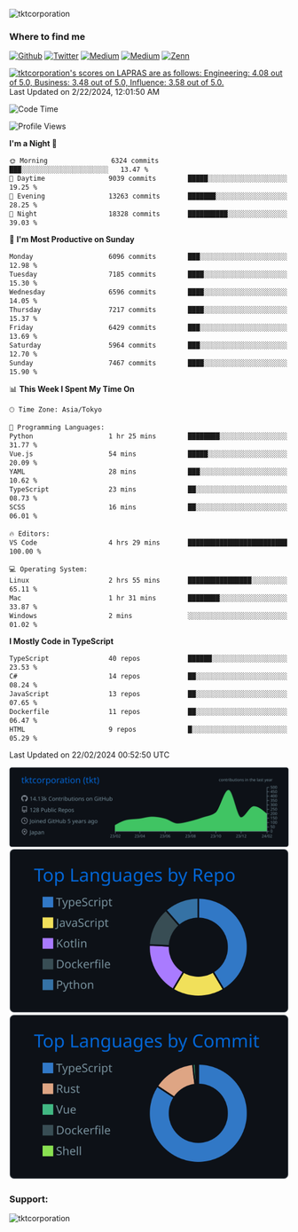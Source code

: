 <p align="left"> <img src="https://komarev.com/ghpvc/?username=tktcorporation&label=Profile%20views&color=0e75b6&style=flat" alt="tktcorporation" /> </p>

<h3>Where to find me</h3>
<p>
<a href="https://github.com/tktcorporation" target="_blank"><img alt="Github" src="https://img.shields.io/badge/GitHub-%2312100E.svg?&style=for-the-badge&logo=Github&logoColor=white" /></a>
<a href="https://twitter.com/tktcorporation" target="_blank"><img alt="Twitter" src="https://img.shields.io/badge/twitter-%231DA1F2.svg?&style=for-the-badge&logo=twitter&logoColor=white" /></a>
<a href="https://www.linkedin.com/in/tktcorporation" target="_blank"><img alt="Medium" src="https://img.shields.io/badge/linkdin-0a66c2.svg?&style=for-the-badge&logo=linkedin&logoColor=white" /></a>
<a href="https://qiita.com/tktcorporation" target="_blank"><img alt="Medium" src="https://img.shields.io/badge/qiita-55C500.svg?&style=for-the-badge&logo=qiita&logoColor=white" /></a>
<a href="https://zenn.dev/tktcorporation" target="_blank"><img alt="Zenn" src="https://img.shields.io/badge/Zenn-3EA8FF.svg?&style=for-the-badge&logo=Zenn&logoColor=white" /></a>
</p>

<!--START_SECTION:lapras-card-->
<p ><a href="https://lapras.com/public/tktcorporation" target="_blank" rel="noopener noreferrer"><img alt="tktcorporation's scores on LAPRAS are as follows: Engineering: 4.08 out of 5.0, Business: 3.48 out of 5.0, Influence: 3.58 out of 5.0." src="https://lapras-card-generator.vercel.app/api/svg?e=4.08&b=3.48&i=3.58&b1=%23232323&b2=%236d6d6d&i1=%23212121&i2=%23818181&l=en" width="300" ></a>  
Last Updated on 2/22/2024, 12:01:50 AM</p>
<!--END_SECTION:lapras-card-->
  
<!--START_SECTION:waka-->
![Code Time](http://img.shields.io/badge/Code%20Time-1%2C402%20hrs%2047%20mins-blue)

![Profile Views](http://img.shields.io/badge/Profile%20Views-3-blue)

**I'm a Night 🦉** 

```text
🌞 Morning                6324 commits        ███░░░░░░░░░░░░░░░░░░░░░░   13.47 % 
🌆 Daytime                9039 commits        █████░░░░░░░░░░░░░░░░░░░░   19.25 % 
🌃 Evening                13263 commits       ███████░░░░░░░░░░░░░░░░░░   28.25 % 
🌙 Night                  18328 commits       ██████████░░░░░░░░░░░░░░░   39.03 % 
```
📅 **I'm Most Productive on Sunday** 

```text
Monday                   6096 commits        ███░░░░░░░░░░░░░░░░░░░░░░   12.98 % 
Tuesday                  7185 commits        ████░░░░░░░░░░░░░░░░░░░░░   15.30 % 
Wednesday                6596 commits        ████░░░░░░░░░░░░░░░░░░░░░   14.05 % 
Thursday                 7217 commits        ████░░░░░░░░░░░░░░░░░░░░░   15.37 % 
Friday                   6429 commits        ███░░░░░░░░░░░░░░░░░░░░░░   13.69 % 
Saturday                 5964 commits        ███░░░░░░░░░░░░░░░░░░░░░░   12.70 % 
Sunday                   7467 commits        ████░░░░░░░░░░░░░░░░░░░░░   15.90 % 
```


📊 **This Week I Spent My Time On** 

```text
🕑︎ Time Zone: Asia/Tokyo

💬 Programming Languages: 
Python                   1 hr 25 mins        ████████░░░░░░░░░░░░░░░░░   31.77 % 
Vue.js                   54 mins             █████░░░░░░░░░░░░░░░░░░░░   20.09 % 
YAML                     28 mins             ███░░░░░░░░░░░░░░░░░░░░░░   10.62 % 
TypeScript               23 mins             ██░░░░░░░░░░░░░░░░░░░░░░░   08.73 % 
SCSS                     16 mins             ██░░░░░░░░░░░░░░░░░░░░░░░   06.01 % 

🔥 Editors: 
VS Code                  4 hrs 29 mins       █████████████████████████   100.00 % 

💻 Operating System: 
Linux                    2 hrs 55 mins       ████████████████░░░░░░░░░   65.11 % 
Mac                      1 hr 31 mins        ████████░░░░░░░░░░░░░░░░░   33.87 % 
Windows                  2 mins              ░░░░░░░░░░░░░░░░░░░░░░░░░   01.02 % 
```

**I Mostly Code in TypeScript** 

```text
TypeScript               40 repos            ██████░░░░░░░░░░░░░░░░░░░   23.53 % 
C#                       14 repos            ██░░░░░░░░░░░░░░░░░░░░░░░   08.24 % 
JavaScript               13 repos            ██░░░░░░░░░░░░░░░░░░░░░░░   07.65 % 
Dockerfile               11 repos            ██░░░░░░░░░░░░░░░░░░░░░░░   06.47 % 
HTML                     9 repos             █░░░░░░░░░░░░░░░░░░░░░░░░   05.29 % 
```




 Last Updated on 22/02/2024 00:52:50 UTC
<!--END_SECTION:waka-->

[![](https://raw.githubusercontent.com/tktcorporation/tktcorporation/master/profile-summary-card-output/github_dark/0-profile-details.svg)](https://github.com/vn7n24fzkq/github-profile-summary-cards)
[![](https://raw.githubusercontent.com/tktcorporation/tktcorporation/master/profile-summary-card-output/github_dark/1-repos-per-language.svg)](https://github.com/vn7n24fzkq/github-profile-summary-cards) [![](https://raw.githubusercontent.com/tktcorporation/tktcorporation/master/profile-summary-card-output/github_dark/2-most-commit-language.svg)](https://github.com/vn7n24fzkq/github-profile-summary-cards)

<h3 align="left">Support:</h3>
<p><a href="https://www.buymeacoffee.com/tktcorporation"> <img align="left" src="https://cdn.buymeacoffee.com/buttons/v2/default-yellow.png" height="50" width="210" alt="tktcorporation" /></a></p><br><br>
